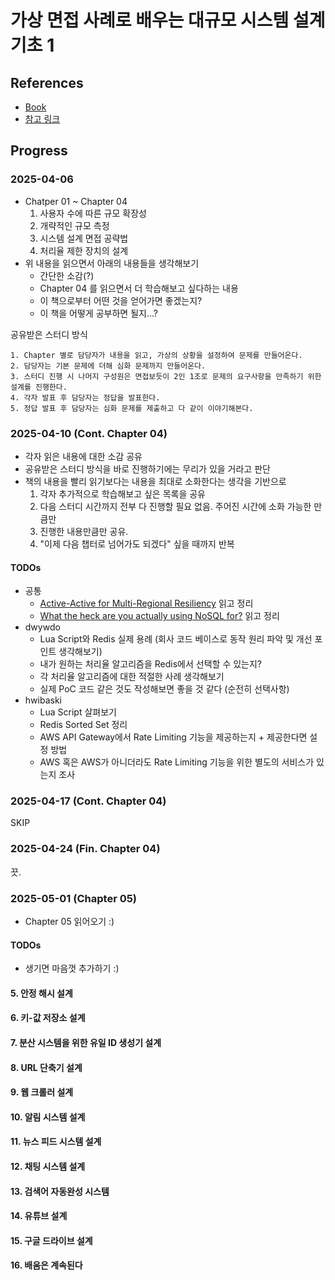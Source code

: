 # 가상 면접 사례로 배우는 대규모 시스템 설계 기초 1
## References
- [Book](https://product.kyobobook.co.kr/detail/S000001033116)
- [참고 링크](https://github.com/alex-xu-system/bytebytego/blob/main/system_design_links.md)

## Progress
### 2025-04-06
- Chatper 01 ~ Chapter 04
  1. 사용자 수에 따른 규모 확장성
  2. 개략적인 규모 측정
  3. 시스템 설계 면접 공략법
  4. 처리율 제한 장치의 설계
- 위 내용을 읽으면서 아래의 내용들을 생각해보기
  - 간단한 소감(?)
  - Chapter 04 를 읽으면서 더 학습해보고 싶다하는 내용
  - 이 책으로부터 어떤 것을 얻어가면 좋겠는지?
  - 이 책을 어떻게 공부하면 될지...?

공유받은 스터디 방식
```
1. Chapter 별로 담당자가 내용을 읽고, 가상의 상황을 설정하여 문제를 만들어온다.
2. 담당자는 기본 문제에 더해 심화 문제까지 만들어온다.
3. 스터디 진행 시 나머지 구성원은 면접보듯이 2인 1조로 문제의 요구사항을 만족하기 위한 설계를 진행한다.
4. 각자 발표 후 담당자는 정답을 발표한다.
5. 정답 발표 후 담당자는 심화 문제를 제출하고 다 같이 이야기해본다.
```

### 2025-04-10 (Cont. Chapter 04)
- 각자 읽은 내용에 대한 소감 공유
- 공유받은 스터디 방식을 바로 진행하기에는 무리가 있을 거라고 판단
- 책의 내용을 빨리 읽기보다는 내용을 최대로 소화한다는 생각을 기반으로
  1. 각자 추가적으로 학습해보고 싶은 목록을 공유
  2. 다음 스터디 시간까지 전부 다 진행할 필요 없음. 주어진 시간에 소화 가능한 만큼만
  3. 진행한 내용만큼만 공유. 
  4. "이제 다음 챕터로 넘어가도 되겠다" 싶을 때까지 반복
 
#### TODOs
- 공통
  - [Active-Active for Multi-Regional Resiliency](https://netflixtechblog.com/active-active-for-multi-regional-resiliency-c47719f6685b) 읽고 정리
  - [What the heck are you actually using NoSQL for?](https://highscalability.com/what-the-heck-are-you-actually-using-nosql-for/) 읽고 정리
- dwywdo
  - Lua Script와 Redis 실제 용례 (회사 코드 베이스로 동작 원리 파악 및 개선 포인트 생각해보기)
  - 내가 원하는 처리율 알고리즘을 Redis에서 선택할 수 있는지?
  - 각 처리율 알고리즘에 대한 적절한 사례 생각해보기
  - 실제 PoC 코드 같은 것도 작성해보면 좋을 것 같다 (순전히 선택사항)
- hwibaski
  - Lua Script 살펴보기
  - Redis Sorted Set 정리
  - AWS API Gateway에서 Rate Limiting 기능을 제공하는지 + 제공한다면 설정 방법
  - AWS 혹은 AWS가 아니더라도 Rate Limiting 기능을 위한 별도의 서비스가 있는지 조사

### 2025-04-17 (Cont. Chapter 04)
SKIP

### 2025-04-24 (Fin. Chapter 04)
끗.

### 2025-05-01 (Chapter 05)
- Chapter 05 읽어오기 :)

#### TODOs
- 생기면 마음껏 추가하기 :)

#### 5. 안정 해시 설계

#### 6. 키-값 저장소 설계

#### 7. 분산 시스템을 위한 유일 ID 생성기 설계

#### 8. URL 단축기 설계

#### 9. 웹 크롤러 설계

#### 10. 알림 시스템 설계

#### 11. 뉴스 피드 시스템 설계

#### 12. 채팅 시스템 설계

#### 13. 검색어 자동완성 시스템

#### 14. 유튜브 설계

#### 15. 구글 드라이브 설계

#### 16. 배움은 계속된다

